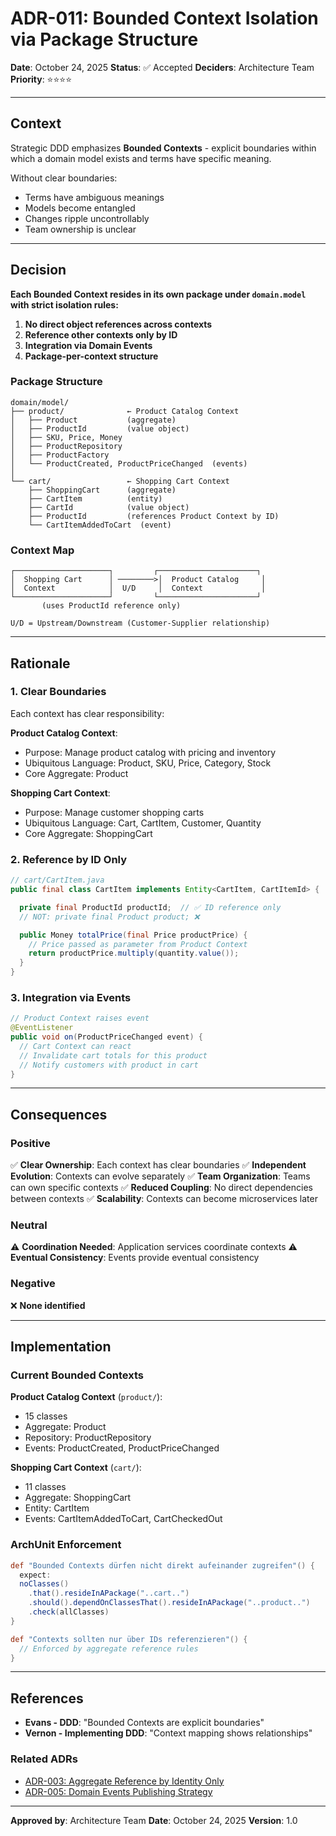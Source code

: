 # ADR-011: Bounded Context Isolation via Package Structure

**Date**: October 24, 2025
**Status**: ✅ Accepted
**Deciders**: Architecture Team
**Priority**: ⭐⭐⭐⭐

---

## Context

Strategic DDD emphasizes **Bounded Contexts** - explicit boundaries within which a domain model exists and terms have specific meaning.

Without clear boundaries:
- Terms have ambiguous meanings
- Models become entangled
- Changes ripple uncontrollably
- Team ownership is unclear

---

## Decision

**Each Bounded Context resides in its own package under `domain.model` with strict isolation rules:**

1. **No direct object references across contexts**
2. **Reference other contexts only by ID**
3. **Integration via Domain Events**
4. **Package-per-context structure**

### Package Structure

```
domain/model/
├── product/              ← Product Catalog Context
│   ├── Product           (aggregate)
│   ├── ProductId         (value object)
│   ├── SKU, Price, Money
│   ├── ProductRepository
│   ├── ProductFactory
│   └── ProductCreated, ProductPriceChanged  (events)
│
└── cart/                 ← Shopping Cart Context
    ├── ShoppingCart      (aggregate)
    ├── CartItem          (entity)
    ├── CartId            (value object)
    ├── ProductId         (references Product Context by ID)
    └── CartItemAddedToCart  (event)
```

### Context Map

```
┌─────────────────────┐         ┌──────────────────────┐
│  Shopping Cart      │ ────────>│  Product Catalog     │
│  Context            │  U/D     │  Context             │
└─────────────────────┘         └──────────────────────┘
       (uses ProductId reference only)

U/D = Upstream/Downstream (Customer-Supplier relationship)
```

---

## Rationale

### 1. **Clear Boundaries**

Each context has clear responsibility:

**Product Catalog Context**:
- Purpose: Manage product catalog with pricing and inventory
- Ubiquitous Language: Product, SKU, Price, Category, Stock
- Core Aggregate: Product

**Shopping Cart Context**:
- Purpose: Manage customer shopping carts
- Ubiquitous Language: Cart, CartItem, Customer, Quantity
- Core Aggregate: ShoppingCart

### 2. **Reference by ID Only**

```java
// cart/CartItem.java
public final class CartItem implements Entity<CartItem, CartItemId> {

  private final ProductId productId;  // ✅ ID reference only
  // NOT: private final Product product; ❌

  public Money totalPrice(final Price productPrice) {
    // Price passed as parameter from Product Context
    return productPrice.multiply(quantity.value());
  }
}
```

### 3. **Integration via Events**

```java
// Product Context raises event
@EventListener
public void on(ProductPriceChanged event) {
  // Cart Context can react
  // Invalidate cart totals for this product
  // Notify customers with product in cart
}
```

---

## Consequences

### Positive

✅ **Clear Ownership**: Each context has clear boundaries
✅ **Independent Evolution**: Contexts can evolve separately
✅ **Team Organization**: Teams can own specific contexts
✅ **Reduced Coupling**: No direct dependencies between contexts
✅ **Scalability**: Contexts can become microservices later

### Neutral

⚠️ **Coordination Needed**: Application services coordinate contexts
⚠️ **Eventual Consistency**: Events provide eventual consistency

### Negative

❌ **None identified**

---

## Implementation

### Current Bounded Contexts

**Product Catalog Context** (`product/`):
- 15 classes
- Aggregate: Product
- Repository: ProductRepository
- Events: ProductCreated, ProductPriceChanged

**Shopping Cart Context** (`cart/`):
- 11 classes
- Aggregate: ShoppingCart
- Entity: CartItem
- Events: CartItemAddedToCart, CartCheckedOut

### ArchUnit Enforcement

```groovy
def "Bounded Contexts dürfen nicht direkt aufeinander zugreifen"() {
  expect:
  noClasses()
    .that().resideInAPackage("..cart..")
    .should().dependOnClassesThat().resideInAPackage("..product..")
    .check(allClasses)
}

def "Contexts sollten nur über IDs referenzieren"() {
  // Enforced by aggregate reference rules
}
```

---

## References

- **Evans - DDD**: "Bounded Contexts are explicit boundaries"
- **Vernon - Implementing DDD**: "Context mapping shows relationships"

### Related ADRs

- [ADR-003: Aggregate Reference by Identity Only](adr-003-aggregate-reference-by-id.md)
- [ADR-005: Domain Events Publishing Strategy](adr-005-domain-events-publishing.md)

---

**Approved by**: Architecture Team
**Date**: October 24, 2025
**Version**: 1.0
